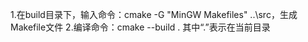 1.在build目录下，输入命令：cmake -G "MinGW Makefiles" ..\src，生成Makefile文件
2.编译命令：cmake --build .     其中“.”表示在当前目录
